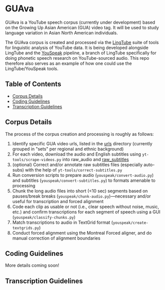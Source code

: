 # GUAva
GUAva is a YouTube speech corpus (currently under development) based on the Growing Up Asian American (GUA) video tag. It will be used to study language variation in Asian North American individuals.

The GUAva corpus is created and processed via the [LingTube](https://github.com/Narquelion/LingTube) suite of tools for linguistic analysis of YouTube data. It is being developed alongside LingTube and the [YouSpeak](https://github.com/Narquelion/LingTube/tree/main/youspeak) pipeline, a branch of LingTube specifically for doing phonetic speech research on YouTube-sourced audio. This repo therefore also serves as an example of how one could use the LingTube/YouSpeak tools.

## Table of Contents
* [Corpus Details](##-corpus-details)
* [Coding Guidelines](##-coding-guidelines)
* [Transcription Guidelines](##-transcription-guidelines)

## Corpus Details

The process of the corpus creation and processing is roughly as follows:
1. Identify specific GUA video urls, listed in the [urls](./urls) directory (currently grouped in "sets" per regional and ethnic background)
2. For each video, download the audio and English subtitles using `yt-tools/scrape-videos.py` into raw_audio and [raw_subtitles](./corpus/raw_subtitles)
3. (optional) Correct and/or annotate raw subtitles files (especially auto-subs) with the help of `yt-tools/correct-subtitles.py`
4. Run conversion scripts to prepare audio (`youspeak/convert-audio.py`) and subtitles (`youspeak/convert-subtitles.py`) to formats amenable to processing
5. Chunk the long audio files into short (<10 sec) segments based on pauses/break breaks (`youspeak/chunk-audio.py`)—necessary and/or useful for transcription and forced alignment
6. Code each clip as usable or not (i.e., clear speech without noise, music, etc.) and confirm transcriptions for each segment of speech using a GUI (`youspeak/classify-chunks.py`)
7. Match transcriptions to audio in TextGrid format (`youspeak/create-textgrids.py`)
8. Conduct forced alignment using the Montreal Forced aligner, and do manual correction of alignment boundaries


## Coding Guidelines

More details coming soon!

## Transcription Guidelines
